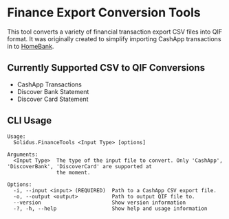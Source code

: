 # Finance Export Conversion Tools
This tool converts a variety of financial transaction export CSV files into QIF format.
It was originally created to simplify importing CashApp transactions in to [HomeBank](http://homebank.free.fr/en/index.php).

## Currently Supported CSV to QIF Conversions
- CashApp Transactions
- Discover Bank Statement
- Discover Card Statement

## CLI Usage
```
Usage:
  Solidus.FinanceTools <Input Type> [options]

Arguments:
  <Input Type>  The type of the input file to convert. Only 'CashApp', 'DiscoverBank', 'DiscoverCard' are supported at
                the moment.

Options:
  -i, --input <input> (REQUIRED)  Path to a CashApp CSV export file.
  -o, --output <output>           Path to output QIF file to.
  --version                       Show version information
  -?, -h, --help                  Show help and usage information
```